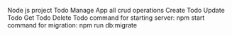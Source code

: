 Node js project
Todo Manage App
all crud operations
Create Todo
Update Todo
Get Todo
Delete Todo
command for starting server: npm start
command for migration: npm run db:migrate
